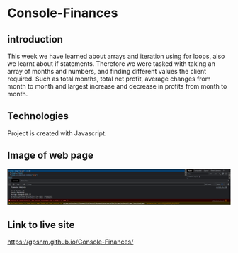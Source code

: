 # Console-Finances

## introduction
This week we have learned about arrays and iteration using for loops, also we learnt about if statements. Therefore we were tasked with taking an array of months and numbers, and finding different values the client required. Such as total months, total net profit, average changes from  month to month and largest increase and decrease in profits from month to month.
## Technologies
Project is created with Javascript.

## Image of web page
<img src="./Assets/images/Screenshot 2023-01-09 175638.png" alt="">



## Link to live site

https://gpsnm.github.io/Console-Finances/
